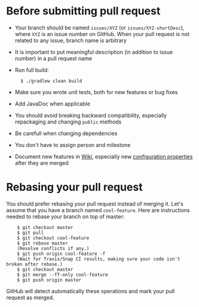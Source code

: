 # Before submitting pull request

* Your branch should be named `issues/XYZ` (or `issues/XYZ-shortDesc`), where `XYZ` is an issue number on GitHub. When your pull request is not related to any issue, branch name is arbitrary
* It is important to put meaningful description (in addition to issue number) in a pull request name
* Run full build:

        $ ./gradlew clean build

* Make sure you wrote unit tests, both for new features or bug fixes
* Add JavaDoc when applicable
* You should avoid breaking backward compatibility, especially repackaging and changing `public` methods
* Be carefull when changing dependencies
* You don't have to assign person and milestone
* Document new features in [Wiki](https://github.com/4finance/micro-infra-spring/wiki), especially new [configuration properties](https://github.com/4finance/micro-infra-spring/wiki/Configuration) after they are merged

# Rebasing your pull request
You should prefer rebasing your pull request instead of merging it. Let's assume that you have
a branch named `cool-feature`. Here are instructions needed to rebase your branch on top of master:

        $ git checkout master
        $ git pull
        $ git checkout cool-feature
        $ git rebase master
        (Resolve conflicts if any.)
        $ git push origin cool-feature -f
        (Wait for Travis/Snap CI results, making sure your code isn't broken after rebase.)
        $ git checkout master
        $ git merge --ff-only cool-feature
        $ git push origin master

GitHub will detect automatically these operations and mark your pull request as merged.